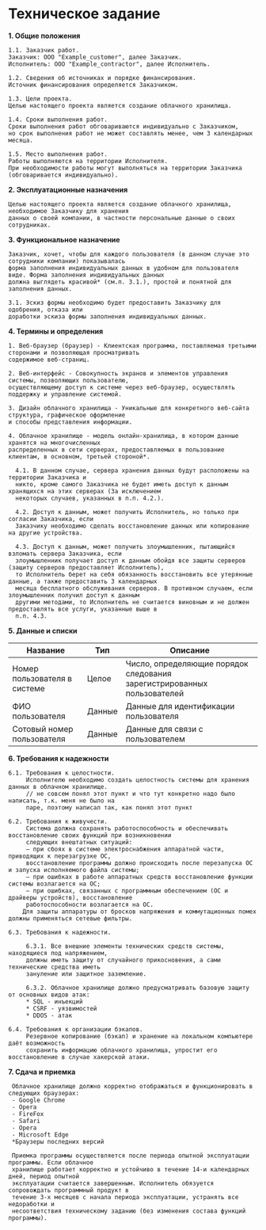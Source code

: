 # Техническое задание

**1. Общие положения**
    
    1.1. Заказчик работ.
    Заказчик: ООО "Example_customer", далее Заказчик.
    Исполнитель: ООО "Example_contractor", далее Исполнитель.
    
    1.2. Сведения об источниках и порядке финансирования.
    Источник финансирования определяется Заказчиком. 
    
    1.3. Цели проекта.
    Целью настоящего проекта является создание облачного хранилища.
    
    1.4. Сроки выполнения работ.
    Сроки выполнения работ обговариваются индивидуально с Заказчиком, 
    но срок выполнения работ не может составлять менее, чем 3 календарных месяца.
    
    1.5. Место выполнения работ.
    Работы выполняются на территории Исполнителя. 
    При необходимости работы могут выполняться на территории Заказчика (обговаривается индивидуально).
    
**2. Эксплуатационные назначения**
    
    Целью настоящего проекта является создание облачного хранилища, необходимое Заказчику для хранения
    данных о своей компании, в частности персональные данные о своих сотрудниках. 
       
**3. Функциональное назначение**

    Заказчик, хочет, чтобы для каждого пользователя (в данном случае это сотрудники компании) показывалась
    форма заполнения индивидуальных данных в удобном для пользователя виде. Форма заполнения индивидуальных данных
    должна выглядеть красивой* (см.п. 3.1.), простой и понятной для заполнения данных.
    
    3.1. Эскиз формы необходимо будет предоставить Заказчику для одобрения, отказа или
    доработки эскиза формы заполнения индивидуальных данных.

**4. Термины и определения**

    1. Веб-браузер (браузер) - Клиентская программа, поставляемая третьими сторонами и позволяющая просматривать 
    содержимое веб-страниц.
    
    2. Веб-интерфейс - Совокупность экранов и элементов управления системы, позволяющих пользователю, 
    осуществляющему доступ к системе через веб-браузер, осуществлять поддержку и управление системой. 
    
    3. Дизайн облачного хранилища - Уникальные для конкретного веб-сайта структура, графическое оформление
    и способы представления информации.
    
    4. Облачное хранилище - модель онлайн-хранилища, в котором данные хранятся на многочисленных 
    распределенных в сети серверах, предоставляемых в пользование клиентам, в основном, третьей стороной*.
    
      4.1. В данном случае, сервера хранения данных будут расположены на территории Заказчика и
      никто, кроме самого Заказчика не будет иметь доступ к данным хранящихся на этих серверах (За исключением
      некоторых случаев, указанных в п.п. 4.2.).      
      
      4.2. Доступ к данным, может получить Исполнитель, но только при согласии Заказчика, если
      Заказчику необходимо сделать восстановление данных или копирование на другие устройства.
      
      4.3. Доступ к данным, может получить злоумышленник, пытающийся взломать сервера Заказчика, если
      злоумышленник получает доступ к данным обойдя все защиты серверов (защиту серверов предоставляет Исполнитель),
      то Исполнитель берет на себя обязанность восстановить все утерянные данные, а также предоставить 3 календарных
      месяца бесплатного обслуживания серверов. В противном случаем, если злоумышленник получил доступ к данным
      другими методами, то Исполнитель не считается виновным и не должен предоставлять все услуги, указанные выше в
      п.п. 4.3.

**5. Данные и списки**

   Название                  | Тип           | Описание
-------------                | ------------- | -------------
Номер пользователя в системе | Целое         | Число, определяющие порядок следования зарегистрированных пользователей
ФИО пользователя             | Данные        | Данные для идентификации пользователя
Сотовый номер пользователя   | Данные        | Данные для связи с пользователем

**6. Требования к надежности**
    
    6.1. Требования к целостности.
         Исполнителю необходимо создать целостность системы для хранения данных в облачном хранилище.
         // не совсем понял этот пункт и что тут конкретно надо было написать, т.к. меня не было на 
         паре, поэтому написал так, как понял этот пункт
         
    6.2. Требования к живучести.
         Система должна сохранять работоспособность и обеспечивать восстановление своих функций при возникновении 
         следующих внештатных ситуаций:
         – при сбоях в системе электроснабжения аппаратной части, приводящих к перезагрузке ОС, 
         восстановление программы должно происходить после перезапуска ОС и запуска исполняемого файла системы;
         – при ошибках в работе аппаратных средств восстановление функции системы возлагается на ОС;
         – при ошибках, связанных с программным обеспечением (ОС и драйверы устройств), восстановление 
         работоспособности возлагается на ОС.
        Для защиты аппаратуры от бросков напряжения и коммутационных помех должны применяться сетевые фильтры.
        
    6.3. Требования к надежности.
         
         6.3.1. Все внешние элементы технических средств системы, находящиеся под напряжением, 
         должны иметь защиту от случайного прикосновения, а сами технические средства иметь 
         зануление или защитное заземление.
         
         6.3.2. Облачное хранилище должно предусматривать базовую защиту от основных видов атак:         
         * SQL - инъекций
         * CSRF - уязвимостей
         * DDOS - атак
    
    6.4. Требования к организации бэкапов.
         Резервное копирование (бэкап) и хранение на локальном компьютере даёт возможность 
         сохранить информацию облачного хранилища, упростит его восстановление в случае хакерской атаки.
        
**7. Сдача и приемка**
  
     Облачное хранилище должно корректно отображаться и функционировать в следующих браузерах:
     - Google Chrome
     - Opera
     - FireFox
     - Safari
     - Opera
     - Microsoft Edge
     *Браузеры последних версий
     
     Приемка программы осуществляется после периода опытной эксплуатации программы. Если облачное
     хранилище работает корректно и устойчиво в течение 14-и календарных дней, период опытной
     эксплуатации считается завершенным. Исполнитель обязуется сопровождать программный продукт в 
     течение 3-х месяцев с начала периода эксплуатации, устранять все недоработки и
     несоответствия техническому заданию (без изменения состава функций программы).
